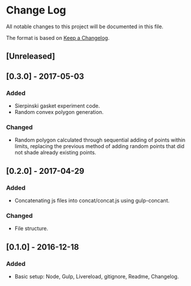 
# Change Log
All notable changes to this project will be documented in this file.

The format is based on [Keep a Changelog](http://keepachangelog.com/).

## [Unreleased]

## [0.3.0] - 2017-05-03
### Added
- Sierpinski gasket experiment code.
- Random convex polygon generation.

### Changed
- Random polygon calculated through sequential adding of points within limits, replacing the previous method of adding random points that did not shade already existing points.

## [0.2.0] - 2017-04-29
### Added
- Concatenating js files into concat/concat.js using gulp-concant.

### Changed
- File structure.

## [0.1.0] - 2016-12-18
### Added
- Basic setup: Node, Gulp, Livereload, gitignore, Readme, Changelog.